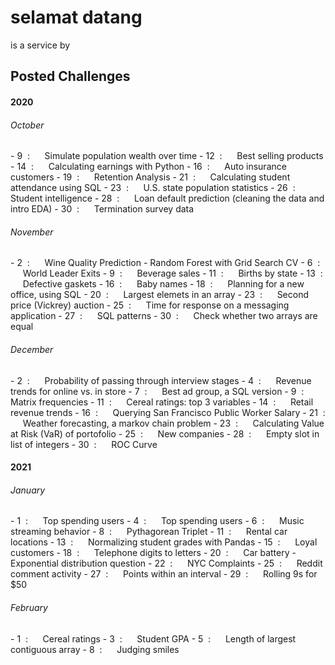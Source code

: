 <h1> selamat datang </h1>
is a service by 

<h2> Posted Challenges </h2>
<h4> 2020 </h4>
<h6> October </h6>
- 9 &nbsp;: &nbsp;&nbsp;&nbsp;&nbsp; Simulate population wealth over time
- 12 &nbsp;: &nbsp;&nbsp;&nbsp;&nbsp; Best selling products
- 14 &nbsp;: &nbsp;&nbsp;&nbsp;&nbsp; Calculating earnings with Python
- 16 &nbsp;: &nbsp;&nbsp;&nbsp;&nbsp; Auto insurance customers
- 19 &nbsp;: &nbsp;&nbsp;&nbsp;&nbsp; Retention Analysis
- 21 &nbsp;: &nbsp;&nbsp;&nbsp;&nbsp; Calculating student attendance using SQL
- 23 &nbsp;: &nbsp;&nbsp;&nbsp;&nbsp; U.S. state population statistics
- 26 &nbsp;: &nbsp;&nbsp;&nbsp;&nbsp; Student intelligence
- 28 &nbsp;: &nbsp;&nbsp;&nbsp;&nbsp; Loan default prediction (cleaning the data and intro EDA)
- 30 &nbsp;: &nbsp;&nbsp;&nbsp;&nbsp; Termination survey data

<h6> November </h6>
- 2 &nbsp;: &nbsp;&nbsp;&nbsp;&nbsp; Wine Quality Prediction - Random Forest with Grid Search CV
- 6 &nbsp;: &nbsp;&nbsp;&nbsp;&nbsp; World Leader Exits
- 9 &nbsp;: &nbsp;&nbsp;&nbsp;&nbsp; Beverage sales
- 11 &nbsp;: &nbsp;&nbsp;&nbsp;&nbsp; Births by state
- 13 &nbsp;: &nbsp;&nbsp;&nbsp;&nbsp; Defective gaskets
- 16 &nbsp;: &nbsp;&nbsp;&nbsp;&nbsp; Baby names
- 18 &nbsp;: &nbsp;&nbsp;&nbsp;&nbsp; Planning for a new office, using SQL
- 20 &nbsp;: &nbsp;&nbsp;&nbsp;&nbsp; Largest elemets in an array
- 23 &nbsp;: &nbsp;&nbsp;&nbsp;&nbsp; Second price (Vickrey) auction
- 25 &nbsp;: &nbsp;&nbsp;&nbsp;&nbsp; Time for response on a messaging application
- 27 &nbsp;: &nbsp;&nbsp;&nbsp;&nbsp; SQL patterns
- 30 &nbsp;: &nbsp;&nbsp;&nbsp;&nbsp; Check whether two arrays are equal

<h6> December </h6>
- 2 &nbsp;: &nbsp;&nbsp;&nbsp;&nbsp; Probability of passing through interview stages
- 4 &nbsp;: &nbsp;&nbsp;&nbsp;&nbsp; Revenue trends for online vs. in store
- 7 &nbsp;: &nbsp;&nbsp;&nbsp;&nbsp; Best ad group, a SQL version
- 9 &nbsp;: &nbsp;&nbsp;&nbsp;&nbsp; Matrix frequencies
- 11 &nbsp;: &nbsp;&nbsp;&nbsp;&nbsp; Cereal ratings: top 3 variables
- 14 &nbsp;: &nbsp;&nbsp;&nbsp;&nbsp; Retail revenue trends
- 16 &nbsp;: &nbsp;&nbsp;&nbsp;&nbsp; Querying San Francisco Public Worker Salary
- 21 &nbsp;: &nbsp;&nbsp;&nbsp;&nbsp; Weather forecasting, a markov chain problem
- 23 &nbsp;: &nbsp;&nbsp;&nbsp;&nbsp; Calculating Value at Risk (VaR) of portofolio
- 25 &nbsp;: &nbsp;&nbsp;&nbsp;&nbsp; New companies
- 28 &nbsp;: &nbsp;&nbsp;&nbsp;&nbsp; Empty slot in list of integers
- 30 &nbsp;: &nbsp;&nbsp;&nbsp;&nbsp; ROC Curve

<h4> 2021 </h4>
<h6> January </h6>
- 1 &nbsp;: &nbsp;&nbsp;&nbsp;&nbsp; Top spending users
- 4 &nbsp;: &nbsp;&nbsp;&nbsp;&nbsp; Top spending users
- 6 &nbsp;: &nbsp;&nbsp;&nbsp;&nbsp; Music streaming behavior
- 8 &nbsp;: &nbsp;&nbsp;&nbsp;&nbsp; Pythagorean Triplet
- 11 &nbsp;: &nbsp;&nbsp;&nbsp;&nbsp; Rental car locations
- 13 &nbsp;: &nbsp;&nbsp;&nbsp;&nbsp; Normalizing student grades with Pandas
- 15 &nbsp;: &nbsp;&nbsp;&nbsp;&nbsp; Loyal customers
- 18 &nbsp;: &nbsp;&nbsp;&nbsp;&nbsp; Telephone digits to letters
- 20 &nbsp;: &nbsp;&nbsp;&nbsp;&nbsp; Car battery - Exponential distribution question
- 22 &nbsp;: &nbsp;&nbsp;&nbsp;&nbsp; NYC Complaints
- 25 &nbsp;: &nbsp;&nbsp;&nbsp;&nbsp; Reddit comment activity
- 27 &nbsp;: &nbsp;&nbsp;&nbsp;&nbsp; Points within an interval
- 29 &nbsp;: &nbsp;&nbsp;&nbsp;&nbsp; Rolling 9s for $50

<h6> February </h6>
- 1 &nbsp;: &nbsp;&nbsp;&nbsp;&nbsp; Cereal ratings
- 3 &nbsp;: &nbsp;&nbsp;&nbsp;&nbsp; Student GPA
- 5 &nbsp;: &nbsp;&nbsp;&nbsp;&nbsp; Length of largest contiguous array
- 8 &nbsp;: &nbsp;&nbsp;&nbsp;&nbsp; Judging smiles

